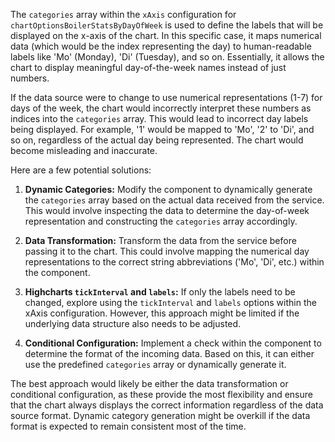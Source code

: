 The `categories` array within the `xAxis` configuration for `chartOptionsBoilerStatsByDayOfWeek` is used to define the labels that will be displayed on the x-axis of the chart. In this specific case, it maps numerical data (which would be the index representing the day) to human-readable labels like 'Mo' (Monday), 'Di' (Tuesday), and so on.  Essentially, it allows the chart to display meaningful day-of-the-week names instead of just numbers.

If the data source were to change to use numerical representations (1-7) for days of the week, the chart would incorrectly interpret these numbers as indices into the `categories` array. This would lead to incorrect day labels being displayed. For example, '1' would be mapped to 'Mo', '2' to 'Di', and so on, regardless of the actual day being represented.  The chart would become misleading and inaccurate.

Here are a few potential solutions:

1.  **Dynamic Categories:** Modify the component to dynamically generate the `categories` array based on the actual data received from the service. This would involve inspecting the data to determine the day-of-week representation and constructing the `categories` array accordingly.

2.  **Data Transformation:** Transform the data from the service before passing it to the chart. This could involve mapping the numerical day representations to the correct string abbreviations ('Mo', 'Di', etc.) within the component.

3.  **Highcharts `tickInterval` and `labels`:** If only the labels need to be changed, explore using the `tickInterval` and `labels` options within the xAxis configuration. However, this approach might be limited if the underlying data structure also needs to be adjusted.

4.  **Conditional Configuration:** Implement a check within the component to determine the format of the incoming data.  Based on this, it can either use the predefined `categories` array or dynamically generate it.

The best approach would likely be either the data transformation or conditional configuration, as these provide the most flexibility and ensure that the chart always displays the correct information regardless of the data source format. Dynamic category generation might be overkill if the data format is expected to remain consistent most of the time.